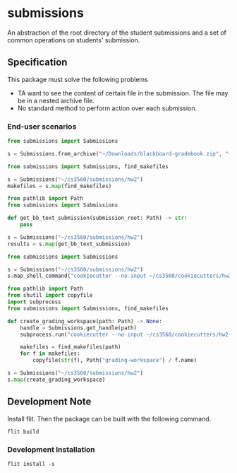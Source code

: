 # submissions

An abstraction of the root directory of the student submissions and a set of common operations on students' submission.

## Specification

This package must solve the following problems

- TA want to see the content of certain file in the submission. The file may be in a nested archive file.
- No standard method to perform action over each submission.

### End-user scenarios

```python
from submissions import Submissions

s = Submissions.from_archive("~/Downloads/blackboard-gradebook.zip", "~/cs3560/submissions/hw2")
```

```python
from submissions import Submissions, find_makefiles

s = Submissions("~/cs3560/submissions/hw2")
makefiles = s.map(find_makefiles)
```

```python
from pathlib import Path
from submissions import Submissions

def get_bb_text_submission(submission_root: Path) -> str:
    pass

s = Submissions("~/cs3560/submissions/hw2")
results = s.map(get_bb_text_submission)
```

```python
from submissions import Submissions

s = Submissions("~/cs3560/submissions/hw2")
s.map_shell_command("cookiecutter --no-input ~/cs3560/cookiecutters/hw2-grading-workspace")
```

```python
from pathlib import Path
from shutil import copyfile
import subprocess
from submissions import Submissions, find_makefiles

def create_grading_workspace(path: Path) -> None:
    handle = Submissions.get_handle(path)
    subprocess.run("cookiecutter --no-input ~/cs3560/cookiecutters/hw2-grading-workspace", shell=True, cwd=str(path))

    makefiles = find_makefiles(path)
    for f in makefiles:
        copyfile(str(f), Path("grading-workspace") / f.name)

s = Submissions("~/cs3560/submissions/hw2")
s.map(create_grading_workspace)
```

## Development Note

Install flit. Then the package can be built with the following command.

```console
flit build
```

### Development Installation

```console
flit install -s
```
